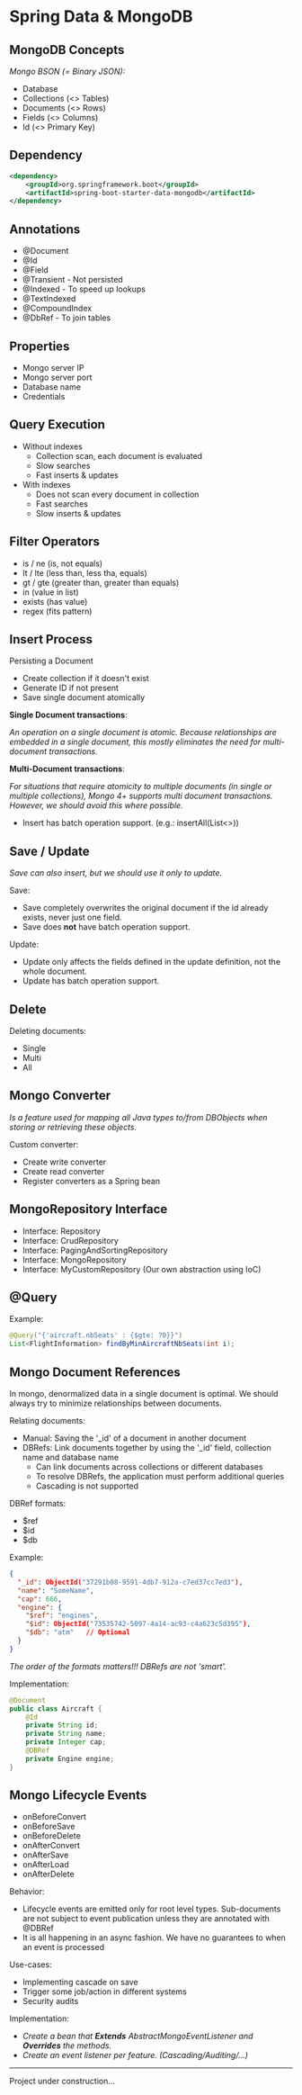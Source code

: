 # Spring Data & MongoDB

## MongoDB Concepts

*Mongo BSON (= Binary JSON):*

- Database
- Collections (<> Tables)
- Documents (<> Rows)
- Fields (<> Columns)
- Id (<> Primary Key)

## Dependency

```xml
<dependency>
    <groupId>org.springframework.boot</groupId>
    <artifactId>spring-boot-starter-data-mongodb</artifactId>
</dependency>
```

## Annotations

- @Document
- @Id
- @Field
- @Transient - Not persisted
- @Indexed - To speed up lookups
- @TextIndexed
- @CompoundIndex
- @DbRef - To join tables

## Properties

- Mongo server IP
- Mongo server port
- Database name
- Credentials

## Query Execution

- Without indexes
  - Collection scan, each document is evaluated
  - Slow searches
  - Fast inserts & updates
- With indexes
  - Does not scan every document in collection
  - Fast searches
  - Slow inserts & updates

## Filter Operators

- is / ne (is, not equals)
- lt / lte (less than, less tha, equals)
- gt / gte (greater than, greater than equals)
- in (value in list)
- exists (has value)
- regex (fits pattern)

## Insert Process

Persisting a Document
- Create collection if it doesn't exist
- Generate ID if not present
- Save single document atomically

**Single Document transactions**:

*An operation on a single document is atomic. Because relationships are embedded in a single document,
this mostly eliminates the need for multi-document transactions.*

**Multi-Document transactions**:

*For situations that require atomicity to multiple documents (in single or multiple collections),
Mongo 4+ supports multi document transactions. However, we should avoid this where possible.*

- Insert has batch operation support. (e.g.: insertAll(List<>))

## Save / Update

*Save can also insert, but we should use it only to update.*

Save:
- Save completely overwrites the original document if the id already exists, never just one field.
- Save does **not** have batch operation support.

Update:
- Update only affects the fields defined in the update definition, not the whole document.
- Update has batch operation support.

## Delete

Deleting documents:
- Single
- Multi
- All

## Mongo Converter

*Is a feature used for mapping all Java types to/from DBObjects when storing or retrieving these objects.*

Custom converter:
- Create write converter
- Create read converter
- Register converters as a Spring bean

## MongoRepository Interface

- Interface: Repository
- Interface: CrudRepository
- Interface: PagingAndSortingRepository
- Interface: MongoRepository
- Interface: MyCustomRepository (Our own abstraction using IoC)

## @Query

Example:
```java
@Query("{'aircraft.nbSeats' : {$gte: ?0}}")
List<FlightInformation> findByMinAircraftNbSeats(int i);
```

## Mongo Document References

In mongo, denormalized data in a single document is optimal.
We should always try to minimize relationships between documents.

Relating documents:
- Manual: Saving the '_id' of a document in another document
- DBRefs: Link documents together by using the '_id' field, collection name and database name
  - Can link documents across collections or different databases
  - To resolve DBRefs, the application must perform additional queries
  - Cascading is not supported

DBRef formats:
- $ref
- $id
- $db

Example:
```json
{
  "_id": ObjectId("37291b08-9591-4db7-912a-c7ed37cc7ed3"),
  "name": "SomeName",
  "cap": 666,
  "engine": {
    "$ref": "engines",
    "$id": ObjectId("73535742-5097-4a14-ac93-c4a623c5d395"),
    "$db": "atm"   // Optional
  }
}
```
*The order of the formats matters!!! DBRefs are not 'smart'.*

Implementation:
```java
@Document
public class Aircraft {
    @Id
    private String id;
    private String name;
    private Integer cap;
    @DBRef
    private Engine engine;
}
```

## Mongo Lifecycle Events

- onBeforeConvert
- onBeforeSave
- onBeforeDelete
- onAfterConvert
- onAfterSave
- onAfterLoad
- onAfterDelete

Behavior:
- Lifecycle events are emitted only for root level types.
  Sub-documents are not subject to event publication unless they are annotated with @DBRef
- It is all happening in an async fashion. We have no guarantees to when an event is processed

Use-cases:
- Implementing cascade on save
- Trigger some job/action in different systems
- Security audits

Implementation:

- *Create a bean that **Extends** AbstractMongoEventListener and **Overrides** the methods.*
- *Create an event listener per feature. (Cascading/Auditing/...)*


---
Project under construction...